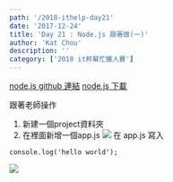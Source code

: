 ```yaml
---
path: '/2018-ithelp-day21'
date: '2017-12-24'
title: 'Day 21 : Node.js 跟著做(一)'
author: 'Kat Chou'
description: ''
category: ['2018 it邦幫忙鐵人賽']
---
```


[node.js github 連結](https://github.com/nodejs)
[node.js 下載](https://nodejs.org/en/)

跟著老師操作
1. 新建一個project資料夾
2. 在裡面新增一個app.js
![](https://upload-images.jianshu.io/upload_images/4119783-304c137c3305eb27.png?imageMogr2/auto-orient/strip%7CimageView2/2/w/1240)
在 app.js 寫入
```
console.log('hello world');
```
![](https://upload-images.jianshu.io/upload_images/4119783-c78c4774b2e62161.png?imageMogr2/auto-orient/strip%7CimageView2/2/w/1240)
